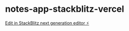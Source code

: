 # notes-app-stackblitz-vercel

[Edit in StackBlitz next generation editor ⚡️](https://stackblitz.com/~/github.com/sowmiyaEE/notes-app-stackblitz-vercel)
